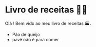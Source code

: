 # Livro de receitas :man_cook:

Olá ! Bem vido ao meu livro de receitas :factory:.

- Pão de queijo 
-  pavê não é para comer

